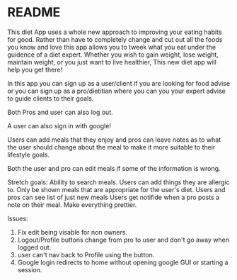 # README

This diet App uses a whole new approach to improving your eating habits for good. Rather than have to completely change and cut out all the foods you know and love this app allows you to tweek what you eat under the guidence of a diet expert. Whether you wish to gain weight, lose weight, maintain weight, or you just want to live healthier, This new diet app will help you get there!

In this app you can sign up as a user/client if you are looking for food advise or you can sign up as a pro/dietitian where you can you your expert advise to guide clients to their goals.

Both Pros and user can also log out.

A user can also sign in with google!

Users can add meals that they enjoy and pros can leave notes as to what the user should change about the meal to make it more suitable to their lifestyle goals.

Both the user and pro can edit meals if some of the information is wrong.


Stretch goals:
Ability to search meals.
Users can add things they are allergic to.
Only be shown meals that are appropriate for the user's diet.
Users and pros can see list of just new meals
Users get notifide when a pro posts a note on their meal.
Make everything prettier.

Issues:
1. Fix edit being visable for non owners.
2. Logout/Profile buttons change from pro to user and don't go away when logged out.
3. user can't nav back to Profile using the button.
4. Google login redirects to home without opening google GUI or starting a session.
